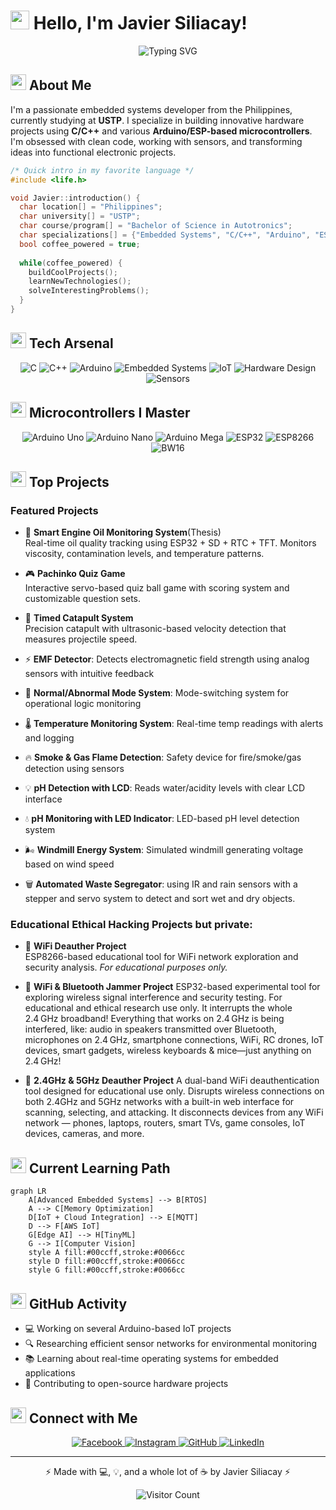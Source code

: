 # <img src="https://media.giphy.com/media/hvRJCLFzcasrR4ia7z/giphy.gif" width="30px"> Hello, I'm Javier Siliacay!

<div align="center">
  <img src="https://readme-typing-svg.herokuapp.com?font=Fira+Code&color=00FF66&center=true&vCenter=true&width=600&lines=Embedded+Systems+Developer;C/C%2B%2B+Arduino+Specialist;+Ethical+Hacker;Problem+Solver;Hardware+Enthusiast" alt="Typing SVG" />
</div>

## <img src="https://media.giphy.com/media/1ynCEtlgMPAeNAqdnu/giphy.gif" width="25px"> About Me

I'm a passionate embedded systems developer from the Philippines, currently studying at **USTP**. I specialize in building innovative hardware projects using **C/C++** and various **Arduino/ESP-based microcontrollers**. I'm obsessed with clean code, working with sensors, and transforming ideas into functional electronic projects.

```c
/* Quick intro in my favorite language */
#include <life.h>

void Javier::introduction() {
  char location[] = "Philippines";
  char university[] = "USTP";
  char course/program[] = "Bachelor of Science in Autotronics";
  char specializations[] = {"Embedded Systems", "C/C++", "Arduino", "ESP32/ESP8266", "BW16"};
  bool coffee_powered = true;
  
  while(coffee_powered) {
    buildCoolProjects();
    learnNewTechnologies();
    solveInterestingProblems();
  }
}
```

## <img src="https://media.giphy.com/media/WFZvB7VIXBgiz3oDXE/giphy.gif" width="25px"> Tech Arsenal

<p align="center">
  <img src="https://img.shields.io/badge/C-00599C?style=for-the-badge&logo=c&logoColor=white" alt="C" />
  <img src="https://img.shields.io/badge/C%2B%2B-00599C?style=for-the-badge&logo=c%2B%2B&logoColor=white" alt="C++" />
  <img src="https://img.shields.io/badge/Arduino-00979D?style=for-the-badge&logo=Arduino&logoColor=white" alt="Arduino" />
  <img src="https://img.shields.io/badge/Embedded%20Systems-FF6B6B?style=for-the-badge" alt="Embedded Systems" />
  <img src="https://img.shields.io/badge/IoT-1572B6?style=for-the-badge&logo=iot&logoColor=white" alt="IoT" />
  <img src="https://img.shields.io/badge/Hardware%20Design-333333?style=for-the-badge" alt="Hardware Design" />
  <img src="https://img.shields.io/badge/Sensors-4EAA25?style=for-the-badge" alt="Sensors" />
</p>

## <img src="https://media.giphy.com/media/cj87CxfRtrUifF3Ryk/giphy.gif" width="25px"> Microcontrollers I Master

<p align="center">
  <img src="https://img.shields.io/badge/Arduino%20Uno-00979D?style=for-the-badge&logo=arduino&logoColor=white" alt="Arduino Uno" />
  <img src="https://img.shields.io/badge/Arduino%20Nano-00979D?style=for-the-badge&logo=arduino&logoColor=white" alt="Arduino Nano" />
  <img src="https://img.shields.io/badge/Arduino%20Mega-00979D?style=for-the-badge&logo=arduino&logoColor=white" alt="Arduino Mega" />
  <img src="https://img.shields.io/badge/ESP32-2C3E50?style=for-the-badge" alt="ESP32" />
  <img src="https://img.shields.io/badge/ESP8266-4B4B4B?style=for-the-badge" alt="ESP8266" />
  <img src="https://img.shields.io/badge/BW16-ff9800?style=for-the-badge" alt="BW16" />
</p>

## <img src="https://media.giphy.com/media/R03zWv5p1oNSQd91EP/giphy.gif" width="25px"> Top Projects

### Featured Projects

- 🔧 **Smart Engine Oil Monitoring System**(Thesis)  
  Real-time oil quality tracking using ESP32 + SD + RTC + TFT. Monitors viscosity, contamination levels, and temperature patterns.

- 🎮 **Pachinko Quiz Game**   
  Interactive servo-based quiz ball game with scoring system and customizable question sets.

- 🎯 **Timed Catapult System**   
  Precision catapult with ultrasonic-based velocity detection that measures projectile speed.

- ⚡ **EMF Detector**: Detects electromagnetic field strength using analog sensors with intuitive feedback
  
- 🧪 **Normal/Abnormal Mode System**: Mode-switching system for operational logic monitoring
  
- 🌡️ **Temperature Monitoring System**: Real-time temp readings with alerts and logging 
  
- 🔥 **Smoke & Gas Flame Detection**: Safety device for fire/smoke/gas detection using sensors 
  
- 💡 **pH Detection with LCD**: Reads water/acidity levels with clear LCD interface 
  
- 💧 **pH Monitoring with LED Indicator**: LED-based pH level detection system 
  
- 🌬️ **Windmill Energy System**: Simulated windmill generating voltage based on wind speed

- 🗑️ **Automated Waste Segregator**: using IR and rain sensors with a stepper and servo system to detect and sort wet and dry objects.

### Educational Ethical Hacking Projects but private:
- 📡 **WiFi Deauther Project**  
  ESP8266-based educational tool for WiFi network exploration and security analysis. *For educational purposes only.*

 - 📡 **WiFi & Bluetooth Jammer Project**
ESP32-based experimental tool for exploring wireless signal interference and security testing. For educational and ethical research use only.
It interrupts the whole 2.4 GHz broadband! Everything that works on 2.4 GHz is being interfered, like: audio in speakers transmitted over Bluetooth, microphones on 2.4 GHz, smartphone connections, WiFi, RC drones, IoT devices, smart gadgets, wireless keyboards & mice—just anything on 2.4 GHz!

 - 📡 **2.4GHz & 5GHz Deauther Project**
A dual-band WiFi deauthentication tool designed for educational use only. Disrupts wireless connections on both 2.4GHz and 5GHz networks with a built-in web interface for scanning, selecting, and attacking.
It disconnects devices from any WiFi network — phones, laptops, routers, smart TVs, game consoles, IoT devices, cameras, and more.

## <img src="https://media.giphy.com/media/LmNwrBhejkK9EFP504/giphy.gif" width="25px"> Current Learning Path

```mermaid
graph LR
    A[Advanced Embedded Systems] --> B[RTOS]
    A --> C[Memory Optimization]
    D[IoT + Cloud Integration] --> E[MQTT]
    D --> F[AWS IoT]
    G[Edge AI] --> H[TinyML]
    G --> I[Computer Vision]
    style A fill:#00ccff,stroke:#0066cc
    style D fill:#00ccff,stroke:#0066cc
    style G fill:#00ccff,stroke:#0066cc
```

## <img src="https://media.giphy.com/media/CAIgh8LKFbIciGx5Q3/giphy.gif" width="25px"> GitHub Activity

- 💻 Working on several Arduino-based IoT projects
- 🔍 Researching efficient sensor networks for environmental monitoring
- 📚 Learning about real-time operating systems for embedded applications
- 🌱 Contributing to open-source hardware projects

## <img src="https://media.giphy.com/media/KcVtTHxaCXqSJQKoUx/giphy.gif" width="25px"> Connect with Me

<p align="center">
  <a href="https://www.facebook.com/siliacayjavier/" target="_blank">
    <img src="https://img.shields.io/badge/Facebook-1877F2?style=for-the-badge&logo=facebook&logoColor=white" alt="Facebook"/>
  </a>
  <a href="https://www.instagram.com/yaboi_vier" target="_blank">
    <img src="https://img.shields.io/badge/Instagram-E4405F?style=for-the-badge&logo=instagram&logoColor=white" alt="Instagram"/>
  </a>
  <a href="#" target="_blank">
    <img src="https://img.shields.io/badge/GitHub-100000?style=for-the-badge&logo=github&logoColor=white" alt="GitHub"/>
  </a>
  <a href="#" target="_blank">
    <img src="https://img.shields.io/badge/LinkedIn-0077B5?style=for-the-badge&logo=linkedin&logoColor=white" alt="LinkedIn"/>
  </a>
</p>

---

<div align="center">
  ⚡ Made with 💻, 💡, and a whole lot of ☕ by Javier Siliacay ⚡
  
  ![Visitor Count](https://profile-counter.glitch.me/YourUsername/count.svg)
</div>
